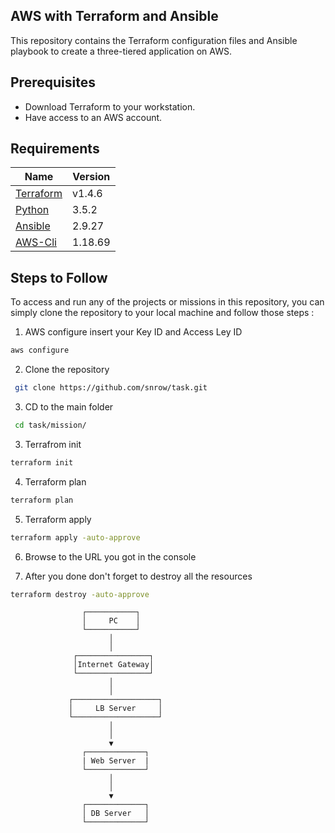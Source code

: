<!-- BEGIN_TF_DOCS -->
## AWS with Terraform and Ansible
This repository contains the Terraform configuration files and Ansible playbook to create a three-tiered application on AWS.

## Prerequisites
- Download Terraform to your workstation.
- Have access to an AWS account.

## Requirements

| Name | Version |
|------|---------|
|[Terraform](#requirement\list) | v1.4.6 |
|[Python](#requirement\list) | 3.5.2  |
|[Ansible](#requirement\list) | 2.9.27 |
|[AWS-Cli](#requirement\list) | 1.18.69 |

 
## Steps to Follow

To access and run any of the projects or missions in this repository, you can simply clone the repository to your local machine and follow those steps :

1. AWS configure insert your Key ID and Access Ley ID
```bash
aws configure
```

2. Clone the repository

```bash
 git clone https://github.com/snrow/task.git 
 ```

3. CD to the main folder
``` bash
 cd task/mission/
 ```

3. Terrafrom init
```bash
terraform init
```
4. Terraform plan
```bash
terraform plan
```
5. Terraform apply
```bash
terraform apply -auto-approve
```

6. Browse to the URL you got in the console

7. After you done don't forget to destroy all the resources
```bash
terraform destroy -auto-approve
``` 

                    ┌───────────┐
                    │     PC    │
                    └───────────┘
                          │
                          │ 
                  ┌────────────────┐
                  │Internet Gateway│
                  └────────────────┘
                          │
                          │
                 ┌───────────────────┐
                 │     LB Server     │
                 └───────────────────┘         
                          │                        
                          │             
                          ▼               
                    ┌─────────────┐  
                    | Web Server  |
                    └─────────────┘
                          │                        
                          │             
                          ▼      
                    ┌─────────────┐ 
                    │ DB Server   │
                    └─────────────┘  
       

